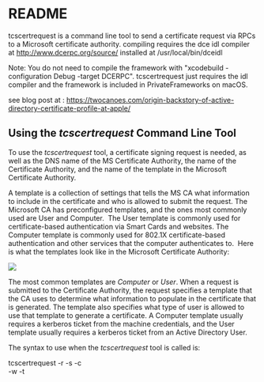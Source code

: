 # README #

tcscertrequest is a command line tool to send a certificate request via RPCs to a Microsoft certificate authority.
compiling requires the dce idl compiler at http://www.dcerpc.org/source/ installed at /usr/local/bin/dceidl 

Note: You do not need to compile the framework with "xcodebuild -configuration Debug -target DCERPC".  tcscertrequest just requires the idl compiler and the framework is included in PrivateFrameworks on macOS.

see blog post at :  https://twocanoes.com/origin-backstory-of-active-directory-certificate-profile-at-apple/

Using the **_tcscertrequest_** Command Line Tool
------------------------------------------------

To use the _tcscertrequest_ tool, a certificate signing request is needed, as well as the DNS name of the MS Certificate Authority, the name of the Certificate Authority, and the name of the template in the Microsoft Certificate Authority.

A template is a collection of settings that tells the MS CA what information to include in the certificate and who is allowed to submit the request. The Microsoft CA has preconfigured templates, and the ones most commonly used are User and Computer.  The User template is commonly used for certificate-based authentication via Smart Cards and websites. The Computer template is commonly used for 802.1X certificate-based authentication and other services that the computer authenticates to.  Here is what the templates look like in the Microsoft Certificate Authority:

![](https://xdl4wtzciw-flywheel.netdna-ssl.com/wp-content/uploads/2018/02/authcert-1024x471.png)

The most common templates are _Computer_ or _User_. When a request is submitted to the Certificate Authority, the request specifies a template that the CA uses to determine what information to populate in the certificate that is generated. The template also specifies what type of user is allowed to use that template to generate a certificate. A Computer template usually requires a kerberos ticket from the machine credentials, and the User template usually requires a kerberos ticket from an Active Directory User.

The syntax to use when the _tcscertrequest_ tool is called is:

tcscertrequest -r <csr path> -s <server dns name> -c <name of ca> \
-w <output file path> -t <template name>

tcscertrequest -r <csr path> -s <server dns name> -c <name of ca> -w <output file path> -t <template name>  
  
The best way to illustrate how to use the _tcscertrequest_ tool is with some examples. I’ll show two examples below: One with machine credentials and one with a user credentials. You don’t need to be bound to Active Directory to use this tool, but binding does make it easy to get kerberos tickets. For these examples, the test Mac will be bound to Active Directory.

### Example 1: Computer Certificate

The first example shows how to get a computer certificate. The first step is to get a kerberos ticket with the machine credentials (in this example, the Mac is named _MachPower_):

MachPower:~ tperfitt$ sudo kinit -k machpower$

Now the kerberos ticket can be viewed using the klist command to see that a Kerberos Ticket Granting Ticket (TGT) has been issued:

MachPower:~ tperfitt$ klist

Credentials cache: API:3FB02FDF-608F-4548-AFEC-85BFFBF4E073
Principal: machpower$@TWOCANOES.COM
Issued                Expires               Principal
Jan 27 22:53:33 2018  Jan 28 08:53:33 2018  krbtgt/TWOCANOES.COM@TWOCANOES.COM

Next, a certificate signing request is needed. There are many ways to do this on the Mac, but a simple way is to use the OpenSSL command line tool. The Computer template requires that the common name, or CN, match the computer name in the certificate, so that must be included in the signing request using the “subj” command line argument. The format of the CSR is expected to be DER (binary version). The CSR doesn’t need to be encrypted with a password, so the “nodes” option will be specified. Finally, the options to save the certificate in a file called twocanoes.csr and the private key to a file named twocanoes.key will be given.

Here is what the final command looks like:

MachPower:~ tperfitt$ openssl req -nodes -newkey rsa:2048 \
-keyout twocanoes.key -out twocanoes.csr -subj '/CN=machpower' -outform der
Generating a 2048 bit RSA private key
.................+++
.............+++
writing new private key to 'twocanoes.key' 

Now that the kerberos credentials have been received and a signing request has been generated, the CSR can be submitted to the Windows Certificate Authority. As mentioned earlier, the Common Name of the Certificate Authority (tcsca in this example) must be given along with the Certificate Authority Server DNS name (win-fgivt3j3gi9.twocanoes.com in this example).

Here is the final command:

MachPower:~ tperfitt$ ./tcscertrequest  -r twocanoes.csr  \
-c tcsca -s win-fgivt3j3gi9.twocanoes.com -w machine.cer -t Machine
Certificate issued.
Certificate saved to machine.cer. 

Success! The machine certificate has now been generated and can be viewed with Quicklook:

![](https://xdl4wtzciw-flywheel.netdna-ssl.com/wp-content/uploads/2018/01/PastedGraphic-1-707x1024.png)

In the Windows Certificate Authority, it shows the issued certificate:

![](https://xdl4wtzciw-flywheel.netdna-ssl.com/wp-content/uploads/2018/01/PastedGraphic-2-1024x446.png)

### Example 2: User Certificate

The second example shows the same process, but with user information and credentials.

First, a Kerberos ticket is requested for an Active Directory user. In this example, the Active Directory user is _Administrator_:

MachPower:~ tperfitt$ kinit Administrator
Administrator@TWOCANOES.COM's password: 

After authenticating, a kerberos TGT has been issued:

MachPower:~ tperfitt$ klist
 Credentials cache: API:EA1EADF6-195E-4503-A92D-8FA11A8FA327
 Principal: Administrator@TWOCANOES.COM
 Issued                Expires               Principal
 Jan 27 22:57:16 2018  Jan 28 08:57:13 2018  krbtgt/TWOCANOES.COM@TWOCANOES.COM

A certificate signing request is generated using the OpenSSL command line tool, with options to save the key as Administrator.key, the CSR as Administrator.csr, use a Common Name of Administrator, and output in DER format:

MachPower:~ tperfitt$ openssl req -nodes -newkey rsa:2048 \
-keyout Administrator.key -out Administrator.csr \
-subj '/CN=Administrator' -outform der
Generating a 2048 bit RSA private key
..............................+++
...........+++
writing new private key to 'Administrator.key'

The new certificate signing request can be submitted to the CA for signing using the CA common name of tcsca, the DNS name of the Microsoft Certificate Authority, and the User template.

MachPower:~ tperfitt$ ./tcscertrequest  -r Administrator.csr  -c tcsca -s [win-fgivt3j3gi9.twocanoes.com](http://win-fgivt3j3gi9.twocanoes.com/) -w Administrator.cer -t UserCertificate issued.  
Certificate saved to Administrator.cer.

The user certificate is now issued and the Administrator certificate can be viewed with Quicklook:

![](https://xdl4wtzciw-flywheel.netdna-ssl.com/wp-content/uploads/2018/01/PastedGraphic-3-707x1024.png)

In the Microsoft CA, the successful request can be viewed under Issued Certificates:

![](https://xdl4wtzciw-flywheel.netdna-ssl.com/wp-content/uploads/2018/02/authcert-1024x471.png)

### Conclusion

So the tool works equally well for computer and user certificates in a standard AD environments without the web CA because it is using DCE/RPC. 

### Where to find the tcscertrequest Command Line Tool

The git repository for _tcscertrequest_ command line tool for macOS can be downloaded [here](https://bitbucket.org/twocanoes/tcscertrequest/overview).

### Building a better tcscertrequest Tool

There are a bunch of improvements that could be done to the _tcscertrequest_ tool, such as:

1.  Include certificate signing request generation
2.  Do the certificate signing request in keychain with a non-exportable key in keychain
3.  Do the certificate signing request via the secure element on TouchBar Macs / iMac Pro
4.  Associate the certificate with a WiFi config for 802.1x
5.  Look up information in Active Directory (DNS name of CA, etc)

If you think you might be interested in using this tool, ping me on twitter tperfitt, the macadmins slack channel #twocanoes-certrequest, or send us an message via our contact form on Twocanoes.